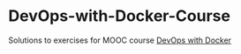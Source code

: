 # DevOps-with-Docker-Course
Solutions to exercises for MOOC course [DevOps with Docker](https://devopswithdocker.com/)
